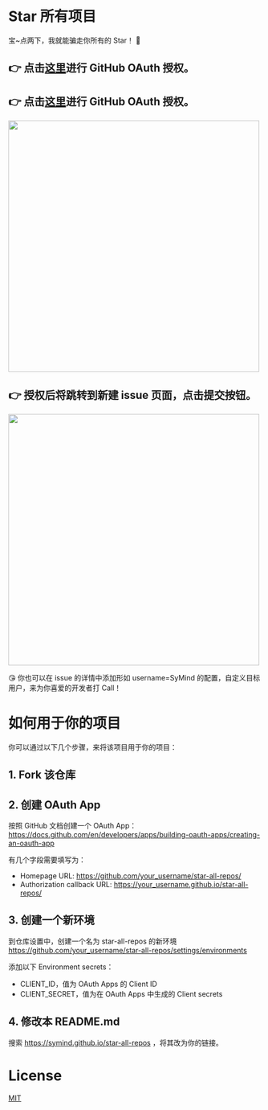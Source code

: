 # Star 所有项目

宝~点两下，我就能骗走你所有的 Star！ 🤩

## 👉 点击[**这里**](https://github.com/login/oauth/authorize?client_id=ef712d32839ff1052aad&redirect_uri=https://whybeyoung.github.io/star-all-repos&scope=public_repo)进行 GitHub OAuth 授权。


## 👉 点击[**这里**](https://github.com/login/oauth/authorize?client_id=e9547e631cc7b7bb1d6f&redirect_uri=https://whybeyoung.github.io/star-all-repos&scope=public_repo)进行 GitHub OAuth 授权。

<p> 
  <kbd>
    <img src="https://user-images.githubusercontent.com/19852293/188902291-e013b113-a82b-49cf-93ed-d00c6ebee055.png" width=500>
  </kbd>
</p>

## 👉 授权后将跳转到新建 issue 页面，点击提交按钮。

<p> 
  <kbd>
    <img src="https://user-images.githubusercontent.com/19852293/188902599-328fd077-c112-4265-82f2-2d061eac9fa3.png" width=500>
  </kbd>
</p>

😘 你也可以在 issue 的详情中添加形如 username=SyMind 的配置，自定义目标用户，来为你喜爱的开发者打 Call！

# 如何用于你的项目

你可以通过以下几个步骤，来将该项目用于你的项目：

## 1. Fork 该仓库

## 2. 创建 OAuth App

按照 GitHub 文档创建一个 OAuth App：https://docs.github.com/en/developers/apps/building-oauth-apps/creating-an-oauth-app

有几个字段需要填写为：

* Homepage URL: https://github.com/your_username/star-all-repos/
* Authorization callback URL: https://your_username.github.io/star-all-repos/

## 3. 创建一个新环境

到仓库设置中，创建一个名为 star-all-repos 的新环境 https://github.com/your_username/star-all-repos/settings/environments

添加以下 Environment secrets：

* CLIENT_ID，值为 OAuth Apps 的 Client ID
* CLIENT_SECRET，值为在 OAuth Apps 中生成的 Client secrets

## 4. 修改本 README.md

搜索 https://symind.github.io/star-all-repos ，将其改为你的链接。

# License

[MIT](https://github.com/SyMind/star-all-repos/blob/main/LICENSE)
